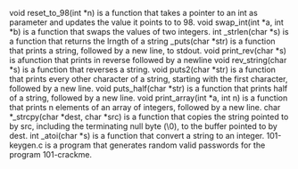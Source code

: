 void reset_to_98(int *n) is a function that takes a pointer to an int as parameter and updates the value it points to to 98.
void swap_int(int *a, int *b) is a function that swaps the values of two integers.
int _strlen(char *s) is a function that returns the lrngth of a string
_puts(char *str) is a function that prints a string, followed by a new line, to stdout.
void print_rev(char *s) is afunction that prints in reverse followed by a newline
void rev_string(char *s) is a function that reverses a string.
void puts2(char *str) is a function that prints every other character of a string, starting with the first character, followed by a new line.
void puts_half(char *str) is a function that prints half of a string, followed by a new line.
void print_array(int *a, int n) is a function that prints n elements of an array of integers, followed by a new line.
char *_strcpy(char *dest, char *src) is a function that copies the string pointed to by src, including the terminating null byte (\0), to the buffer pointed to by dest.
int _atoi(char *s) is  a function that convert a string to an integer.
101-keygen.c is a program that generates random valid passwords for the program 101-crackme.
